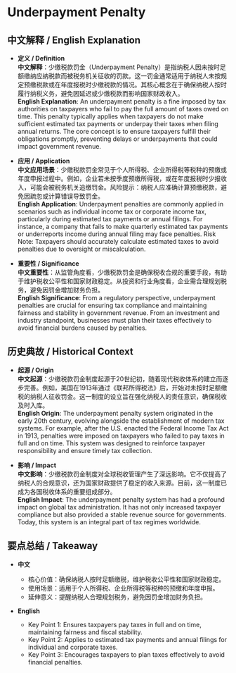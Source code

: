 # Underpayment Penalty

## 中文解释 / English Explanation

* **定义 / Definition**  
  **中文解释**：少缴税款罚金（Underpayment Penalty）是指纳税人因未按时足额缴纳应纳税款而被税务机关征收的罚款。这一罚金通常适用于纳税人未按规定预缴税款或在年度报税时少缴税款的情况。其核心概念在于确保纳税人按时履行纳税义务，避免因延迟或少缴税款而影响国家财政收入。  
  **English Explanation**: An underpayment penalty is a fine imposed by tax authorities on taxpayers who fail to pay the full amount of taxes owed on time. This penalty typically applies when taxpayers do not make sufficient estimated tax payments or underpay their taxes when filing annual returns. The core concept is to ensure taxpayers fulfill their obligations promptly, preventing delays or underpayments that could impact government revenue.

* **应用 / Application**  
  **中文应用场景**：少缴税款罚金常见于个人所得税、企业所得税等税种的预缴或年度申报过程中。例如，企业若未按季度预缴所得税，或在年度报税时少报收入，可能会被税务机关追缴罚金。风险提示：纳税人应准确计算预缴税款，避免因疏忽或计算错误导致罚金。  
  **English Application**: Underpayment penalties are commonly applied in scenarios such as individual income tax or corporate income tax, particularly during estimated tax payments or annual filings. For instance, a company that fails to make quarterly estimated tax payments or underreports income during annual filing may face penalties. Risk Note: Taxpayers should accurately calculate estimated taxes to avoid penalties due to oversight or miscalculation.

* **重要性 / Significance**  
  **中文重要性**：从监管角度看，少缴税款罚金是确保税收合规的重要手段，有助于维护税收公平性和国家财政稳定。从投资和行业角度看，企业需合理规划税务，避免因罚金增加财务负担。  
  **English Significance**: From a regulatory perspective, underpayment penalties are crucial for ensuring tax compliance and maintaining fairness and stability in government revenue. From an investment and industry standpoint, businesses must plan their taxes effectively to avoid financial burdens caused by penalties.

## 历史典故 / Historical Context

* **起源 / Origin**  
  **中文起源**：少缴税款罚金制度起源于20世纪初，随着现代税收体系的建立而逐步完善。例如，美国在1913年通过《联邦所得税法》后，开始对未按时足额缴税的纳税人征收罚金。这一制度的设立旨在强化纳税人的责任意识，确保税收及时入库。  
  **English Origin**: The underpayment penalty system originated in the early 20th century, evolving alongside the establishment of modern tax systems. For example, after the U.S. enacted the Federal Income Tax Act in 1913, penalties were imposed on taxpayers who failed to pay taxes in full and on time. This system was designed to reinforce taxpayer responsibility and ensure timely tax collection.

* **影响 / Impact**  
  **中文影响**：少缴税款罚金制度对全球税收管理产生了深远影响。它不仅提高了纳税人的合规意识，还为国家财政提供了稳定的收入来源。目前，这一制度已成为各国税收体系的重要组成部分。  
  **English Impact**: The underpayment penalty system has had a profound impact on global tax administration. It has not only increased taxpayer compliance but also provided a stable revenue source for governments. Today, this system is an integral part of tax regimes worldwide.

## 要点总结 / Takeaway

* **中文**  
  - 核心价值：确保纳税人按时足额缴税，维护税收公平性和国家财政稳定。  
  - 使用场景：适用于个人所得税、企业所得税等税种的预缴和年度申报。  
  - 延伸意义：提醒纳税人合理规划税务，避免因罚金增加财务负担。

* **English**  
  - Key Point 1: Ensures taxpayers pay taxes in full and on time, maintaining fairness and fiscal stability.  
  - Key Point 2: Applies to estimated tax payments and annual filings for individual and corporate taxes.  
  - Key Point 3: Encourages taxpayers to plan taxes effectively to avoid financial penalties.